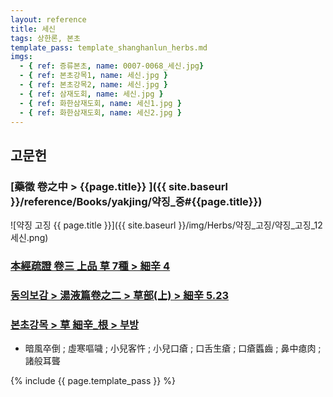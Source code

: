 ```yaml
---
layout: reference
title: 세신
tags: 상한론, 본초
template_pass: template_shanghanlun_herbs.md
imgs:
  - { ref: 증류본초, name: 0007-0068_세신.jpg}
  - { ref: 본초강목1, name: 세신.jpg }
  - { ref: 본초강목2, name: 세신.jpg }
  - { ref: 삼재도회, name: 세신.jpg }
  - { ref: 화한삼재도회, name: 세신1.jpg }
  - { ref: 화한삼재도회, name: 세신2.jpg }
---
```



## 고문헌

### [藥徵 卷之中 > {{page.title}} ]({{ site.baseurl }}/reference/Books/yakjing/약징_중#{{page.title}})

![약징 고징 {{ page.title }}]({{ site.baseurl }}/img/Herbs/약징_고징/약징_고징_12세신.png)

### [本經疏證 卷三 上品 草 7種 > 細辛 4](https://mediclassics.kr/books/154/volume/3/#content_30)

### [동의보감 > 湯液篇卷之二 > 草部(上) >  細辛 5.23](https://mediclassics.kr/books/8/volume/21/#content_1358)

### [본초강목 > 草	細辛_根 > 부방]()

* 暗風卒倒 ; 虛寒嘔噦 ; 小兒客忤 ; 小兒口瘡 ; 口舌生瘡 ; 口瘡䘌齒 ; 鼻中瘜肉 ; 諸般耳聾


{% include {{ page.template_pass }} %}
